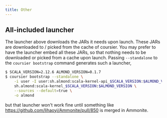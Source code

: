 ```yaml
---
title: Other
---
```


## All-included launcher

The launcher above downloads the JARs it needs upon launch. These JARs are downloaded to /
picked from the cache of coursier. You may prefer to have the launcher embed all these JARs,
so that nothing needs to be downloaded or picked from a cache upon launch. Passing
`--standalone` to the `coursier bootstrap` command generates such a launcher,
```bash
$ SCALA_VERSION=2.12.6 ALMOND_VERSION=0.1.7
$ coursier bootstrap --standalone \
    -i user -I user:sh.almond:scala-kernel-api_$SCALA_VERSION:$ALMOND_VERSION \
    sh.almond:scala-kernel_$SCALA_VERSION:$ALMOND_VERSION \
    --sources --default=true \
    -o almond
```
but that launcher won't work fine until something like https://github.com/lihaoyi/Ammonite/pull/850
is merged in Ammonite.


